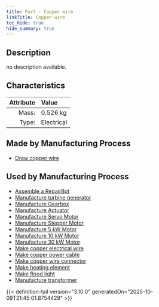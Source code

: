 ```yaml
---
title: Part - Copper wire
linkTitle: Copper wire
toc_hide: true
hide_summary: true
---
```

<!-- This is generated by the MarsSim HelpGenertor, do not edit. -->

## Description
no description available.

## Characteristics

| Attribute      | Value |
|--------:|:------|
|Mass:|0.526 kg|
|Type:|Electrical|

## Made by Manufacturing Process

- [Draw copper wire](/docs/definitions/process/draw-copper-wire)

## Used by Manufacturing Process

- [Assemble a RepairBot](/docs/definitions/process/assemble-a-repairbot)
- [Manufacture turbine generator](/docs/definitions/process/manufacture-turbine-generator)
- [Manufacture Gearbox](/docs/definitions/process/manufacture-gearbox)
- [Manufacture Actuator](/docs/definitions/process/manufacture-actuator)
- [Manufacture Servo Motor](/docs/definitions/process/manufacture-servo-motor)
- [Manufacture Stepper Motor](/docs/definitions/process/manufacture-stepper-motor)
- [Manufacture 5 kW Motor](/docs/definitions/process/manufacture-5-kw-motor)
- [Manufacture 10 kW Motor](/docs/definitions/process/manufacture-10-kw-motor)
- [Manufacture 30 kW Motor](/docs/definitions/process/manufacture-30-kw-motor)
- [Make copper electrical wire](/docs/definitions/process/make-copper-electrical-wire)
- [Make copper power cable](/docs/definitions/process/make-copper-power-cable)
- [Make copper wire connector](/docs/definitions/process/make-copper-wire-connector)
- [Make heating element](/docs/definitions/process/make-heating-element)
- [Make flood light](/docs/definitions/process/make-flood-light)
- [Manufacture transformer](/docs/definitions/process/manufacture-transformer)



{{< definition-tail version="3.10.0" generatedOn="2025-10-09T21:45:01.8754429" >}}



